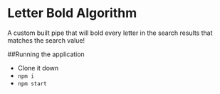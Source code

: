 # Letter Bold Algorithm
A custom built pipe that will bold every letter in the search results that matches the search value!

##Running the application
* Clone it down
* `npm i`
* `npm start`
